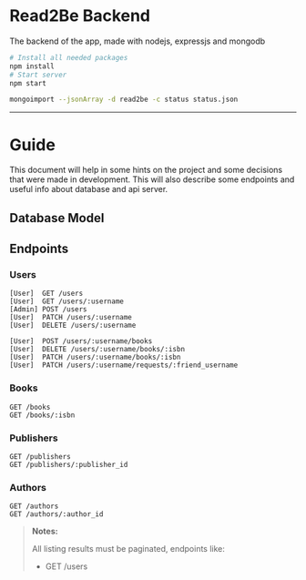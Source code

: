# Read2Be Backend

The backend of the app, made with nodejs, expressjs and mongodb

```sh
# Install all needed packages
npm install
# Start server
npm start
```

```sh
mongoimport --jsonArray -d read2be -c status status.json
```
___

# Guide

This document will help in some hints on the project and some decisions that were made in development. This will also describe some endpoints and useful info about database and api server.

## Database Model

## Endpoints

<!-- Documentation for endpoints will be provided as a Swagger UI -->

### Users
```
[User]  GET /users
[User]  GET /users/:username
[Admin] POST /users
[User]  PATCH /users/:username
[User]  DELETE /users/:username

[User]  POST /users/:username/books
[User]  DELETE /users/:username/books/:isbn
[User]  PATCH /users/:username/books/:isbn
[User]  PATCH /users/:username/requests/:friend_username
```

### Books
```
GET /books
GET /books/:isbn
```

### Publishers
```
GET /publishers
GET /publishers/:publisher_id
```

### Authors
```
GET /authors
GET /authors/:author_id
```


> **Notes:**
> 
> All listing results must be paginated, endpoints like:
> - GET /users